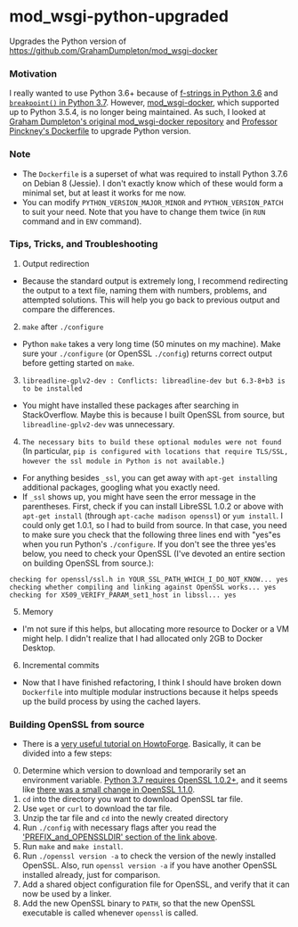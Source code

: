 # mod_wsgi-python-upgraded
Upgrades the Python version of https://github.com/GrahamDumpleton/mod_wsgi-docker

### **Motivation**
I really wanted to use Python 3.6+ because of [f-strings in Python 3.6](https://www.python.org/dev/peps/pep-0498/) and [`breakpoint()` in Python 3.7](https://www.python.org/dev/peps/pep-0553/). However, [mod_wsgi-docker](https://github.com/GrahamDumpleton/mod_wsgi-docker), which supported up to Python 3.5.4, is no longer being maintained. As such, I looked at [Graham Dumpleton's original mod_wsgi-docker repository](https://github.com/GrahamDumpleton/mod_wsgi-docker) and [Professor Pinckney's Dockerfile](https://github.com/thomaspinckney3/django-docker/blob/master/Dockerfile) to upgrade Python version.

### **Note**
- The `Dockerfile` is a superset of what was required to install Python 3.7.6 on Debian 8 (Jessie). I don't exactly know which of these would form a minimal set, but at least it works for me now.
-  You can modify `PYTHON_VERSION_MAJOR_MINOR` and `PYTHON_VERSION_PATCH` to suit your need. Note that you have to change them twice (in `RUN` command and in `ENV` command).

### **Tips, Tricks, and Troubleshooting**
1. Output redirection
  - Because the standard output is extremely long, I recommend redirecting the output to a text file, naming them with numbers, problems, and attempted solutions. This will help you go back to previous output and compare the differences.
2. `make` after `./configure`
  - Python `make` takes a very long time (50 minutes on my machine). Make sure your `./configure` (or OpenSSL `./config`) returns correct output before getting started on `make`.
3. `libreadline-gplv2-dev : Conflicts: libreadline-dev but 6.3-8+b3 is to be installed`
  - You might have installed these packages after searching in StackOverflow. Maybe this is because I built OpenSSL from source, but `libreadline-gplv2-dev` was unnecessary.
4. `The necessary bits to build these optional modules were not found` (In particular, `pip is configured with locations that require TLS/SSL, however the ssl module in Python is not available.`)
  - For anything besides `_ssl`, you can get away with `apt-get install`ing additional packages, googling what you exactly need.
  - If `_ssl` shows up, you might have seen the error message in the parentheses. First, check if you can install LibreSSL 1.0.2 or above with `apt-get install` (through `apt-cache madison openssl`) or `yum install`. I could only get 1.0.1, so I had to build from source. In that case, you need to make sure you check that the following three lines end with "yes"es when you run Python's `./configure`. If you don't see the three yes'es below, you need to check your OpenSSL (I've devoted an entire section on building OpenSSL from source.):
```
checking for openssl/ssl.h in YOUR_SSL_PATH_WHICH_I_DO_NOT_KNOW... yes
checking whether compiling and linking against OpenSSL works... yes
checking for X509_VERIFY_PARAM_set1_host in libssl... yes
```
5. Memory
  - I'm not sure if this helps, but allocating more resource to Docker or a VM might help. I didn't realize that I had allocated only 2GB to Docker Desktop.
6. Incremental commits
  - Now that I have finished refactoring, I think I should have broken down `Dockerfile` into multiple modular instructions because it helps speeds up the build process by using the cached layers.

### Building OpenSSL from source
- There is a [very useful tutorial on HowtoForge](https://www.howtoforge.com/tutorial/how-to-install-openssl-from-source-on-linux). Basically, it can be divided into a few steps:
0) Determine which version to download and temporarily set an environment variable. [Python 3.7 requires OpenSSL 1.0.2+](https://github.com/python/cpython/blob/43364a7ae01fbe4288ef42622259a0038ce1edcc/setup.py#L414), and it seems like [there was a small change in OpenSSL 1.1.0](https://wiki.openssl.org/index.php/Compilation_and_Installation).
1) `cd` into the directory you want to download OpenSSL tar file.
2) Use `wget` or `curl` to download the tar file.
3) Unzip the tar file and `cd` into the newly created directory
4) Run `./config` with necessary flags after you read the ['PREFIX_and_OPENSSLDIR' section of the link above](https://wiki.openssl.org/index.php/Compilation_and_Installation#PREFIX_and_OPENSSLDIR).
5) Run `make` and `make install`.
6) Run `./openssl version -a` to check the version of the newly installed OpenSSL.
Also, run `openssl version -a` if you have another OpenSSL installed already, just for comparison.
7) Add a shared object configuration file for OpenSSL, and verify that it can now be used by a linker.
8) Add the new OpenSSL binary to `PATH`, so that the new OpenSSL executable is called whenever `openssl` is called.
